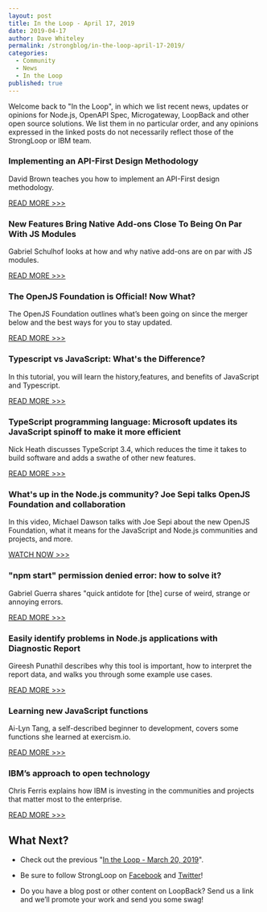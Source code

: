 ```yaml
---
layout: post
title: In the Loop - April 17, 2019
date: 2019-04-17
author: Dave Whiteley
permalink: /strongblog/in-the-loop-april-17-2019/
categories:
  - Community
  - News
  - In the Loop
published: true
---
```


Welcome back to "In the Loop", in which we list recent news, updates or opinions for Node.js, OpenAPI Spec, Microgateway, LoopBack and other open source solutions. We list them in no particular order, and any opinions expressed in the linked posts do not necessarily reflect those of the StrongLoop or IBM team.
<!--more-->

### Implementing an API-First Design Methodology 

David Brown teaches you how to implement an API-First design methodology. 

[READ MORE >>>](https://dzone.com/articles/implementing-an-api-first-design-methodology)

### New Features Bring Native Add-ons Close To Being On Par With JS Modules

Gabriel Schulhof looks at how and why native add-ons are on par with JS modules.

[READ MORE >>>](https://medium.com/the-node-js-collection/new-features-bring-native-add-ons-close-to-being-on-par-with-js-modules-cd4f9b8e4b4)

### The OpenJS Foundation is Official! Now What?

The OpenJS Foundation outlines what’s been going on since the merger below and the best ways for you to stay updated.

[READ MORE >>>](https://medium.com/@nodejs/the-openjs-foundation-is-official-now-what-21eecf28ffd8)

### Typescript vs JavaScript: What's the Difference? 

In this tutorial, you will learn the history,features, and benefits of JavaScript and Typescript.

[READ MORE >>>](https://www.guru99.com/typescript-vs-javascript.html)

### TypeScript programming language: Microsoft updates its JavaScript spinoff to make it more efficient

Nick Heath discusses TypeScript 3.4, which reduces the time it takes to build software and adds a swathe of other new features. 

[READ MORE >>>](https://www.techrepublic.com/article/typescript-programming-language-microsoft-updates-its-javascript-spinoff-to-make-it-more-efficient/)

### What's up in the Node.js community? Joe Sepi talks OpenJS Foundation and collaboration

In this video, Michael Dawson talks with Joe Sepi about the new OpenJS Foundation, what it means for the JavaScript and Node.js communities and projects, and more.

[WATCH NOW >>>](https://www.youtube.com/watch?v=XubgyF30AmM)

### "npm start" permission denied error: how to solve it?

Gabriel Guerra shares "quick antidote for [the] curse of weird, strange or annoying errors. 

[READ MORE >>>](https://medium.com/@heygabriel/npm-start-permission-denied-error-how-to-solve-it-2387c7472319)

### Easily identify problems in Node.js applications with Diagnostic Report

Gireesh Punathil describes why this tool is important, how to interpret the report data, and walks you through some example use cases.

[READ MORE >>>](https://developer.ibm.com/articles/easily-identify-problems-in-your-nodejs-apps-with-diagnostic-report/)

### Learning new JavaScript functions

Ai-Lyn Tang, a self-described beginner to development, covers some functions she learned at exercism.io.

[READ MORE >>>](https://code.likeagirl.io/learning-new-javascript-functions-f1aaafcf75c9)

### IBM’s approach to open technology

Chris Ferris explains how IBM is investing in the communities and projects that matter most to the enterprise.

[READ MORE >>>](https://developer.ibm.com/articles/cl-open-architecture-update/)

## What Next?

* Check out the previous "[In the Loop - March 20, 2019](https://strongloop.com/strongblog/in-the-loop-march-20-2019/)".

* Be sure to follow StrongLoop on [Facebook](https://www.facebook.com/strongloop/) and [Twitter](https://twitter.com/StrongLoop)!

* Do you have a blog post or other content on LoopBack? Send us a link and we’ll promote your work and send you some swag!
